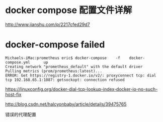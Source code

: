 # docker compose  配置文件详解 


http://www.jianshu.com/p/2217cfed29d7 



# docker-compose  failed 


```
Michaels-iMac:prometheus eric$ docker-compose    -f    docker-compose.yml      up     
Creating network "prometheus_default" with the default driver
Pulling metrics (prom/prometheus:latest)...
ERROR: Get https://registry-1.docker.io/v2/: proxyconnect tcp: dial tcp 192.168.65.1:1087: getsockopt: connection refused
```

https://linuxconfig.org/docker-dial-tcp-lookup-index-docker-io-no-such-host-fix 


http://blog.csdn.net/halcyonbaby/article/details/39475765 


错误的代理配置